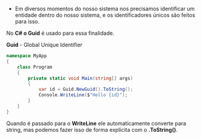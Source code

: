 - Em diversos momentos do nosso sistema nos precisamos identificar um entidade dentro do nosso sistema, e os identificadores únicos são feitos para isso.

No **C# o Guid** é usado para essa finalidade.

**Guid** - Global Unique Identifier

```C#
namespace MyApp  
{  
    class Program  
    {  
        private static void Main(string[] args)  
        {   
	        var id = Guid.NewGuid().ToString();  
			Console.WriteLine($"Hello {id}");  
        }
    }
}
```

Quando é passado para o **WriteLine** ele automaticamente converte para string, mas podemos fazer isso de forma explicita com o **.ToString()**.